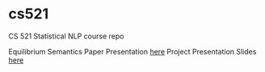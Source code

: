 # cs521
CS 521 Statistical NLP course repo

Equilibrium Semantics Paper Presentation [here](http://akych.com/cs521/paper_slides.pdf)
Project Presentation Slides [here](http://akych.com/cs521/slides.pdf)
